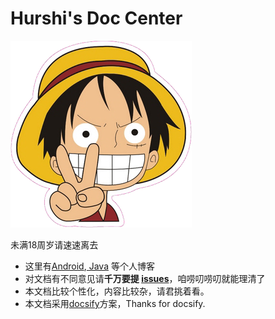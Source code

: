 # Hurshi's Doc Center


![](_medias/lufei.png)

未满18周岁请速速离去



* 这里有[Android](blog/android),[ Java](blog/Java) 等个人博客
* 对文档有不同意见请**千万要提 [issues](https://github.com/hurshi/hurshi.github.io/issues)**，咱唠叨唠叨就能理清了
* 本文档比较个性化，内容比较杂，请君挑着看。
* 本文档采用[docsify](https://docsify.js.org/#/)方案，Thanks for docsify.

